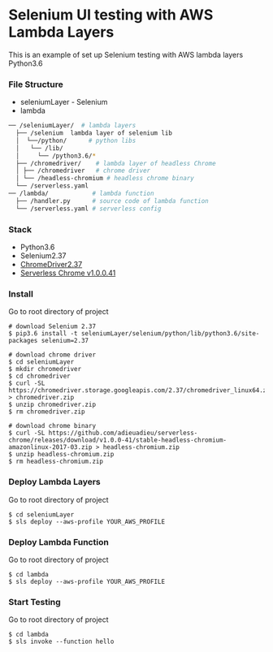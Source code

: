 # Selenium UI testing with AWS Lambda Layers

This is an example of set up Selenium testing with AWS lambda layers Python3.6

### File Structure

- seleniumLayer -  Selenium
- lambda

```bash
── /seleniumLayer/  # lambda layers
  ├── /selenium  lambda layer of selenium lib
  │  └──/python/      # python libs
  │   └── /lib/
  │     └── /python3.6/*
  ├── /chromedriver/    # lambda layer of headless Chrome 
  │ ├── /chromedriver   # chrome driver
  │ └── /headless-chromium # headless chrome binary
  └── /serverless.yaml
── /lambda/            # lambda function
  ├── /handler.py      # source code of lambda function 
  └── /serverless.yaml # serverless config
```
### Stack

- Python3.6
- Selenium2.37
- [ChromeDriver2.37](https://sites.google.com/a/chromium.org/chromedriver/downloads)
- [Serverless Chrome v1.0.0.41 ](https://github.com/adieuadieu/serverless-chrome/releases?after=v1.0.0-46)


### Install
Go to root directory of project
```buildoutcfg
# download Selenium 2.37
$ pip3.6 install -t seleniumLayer/selenium/python/lib/python3.6/site-packages selenium=2.37

# download chrome driver
$ cd seleniumLayer
$ mkdir chromedriver
$ cd chromedriver
$ curl -SL https://chromedriver.storage.googleapis.com/2.37/chromedriver_linux64.zip > chromedriver.zip
$ unzip chromedriver.zip
$ rm chromedriver.zip

# download chrome binary
$ curl -SL https://github.com/adieuadieu/serverless-chrome/releases/download/v1.0.0-41/stable-headless-chromium-amazonlinux-2017-03.zip > headless-chromium.zip
$ unzip headless-chromium.zip
$ rm headless-chromium.zip

```

### Deploy Lambda Layers
Go to root directory of project
```buildoutcfg
$ cd seleniumLayer
$ sls deploy --aws-profile YOUR_AWS_PROFILE
```

### Deploy Lambda Function
Go to root directory of project
```buildoutcfg
$ cd lambda
$ sls deploy --aws-profile YOUR_AWS_PROFILE
```

### Start Testing
Go to root directory of project
```buildoutcfg
$ cd lambda
$ sls invoke --function hello
```
